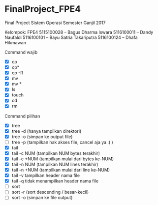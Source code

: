 # FinalProject_FPE4
Final Project Sistem Operasi Semester Ganjil 2017

Kelompok: FPE4
5115100028 		–	Bagus Dharma Iswara
5116100011		–	Dandy Naufaldi
5116100101		–	Bayu Satria Takariputra
5116100124		–	Dhafa Hikmawan

Command wajib
- [x] cp
- [x] cp*
- [x] cp -R
- [x] mv
- [x] mv *
- [x] ls
- [x] touch
- [x] cd
- [x] rm

Command pilihan
- [x] tree
- [x] tree -d (hanya tampilkan direktori)
- [x] tree -o (simpan ke output file)
- [ ] tree -p (tampilkan hak akses file, cancel aja ya :( )
- [x] tail
- [x] tail -c NUM (tampilkan NUM bytes terakhir)
- [x] tail -c +NUM (tampilkan mulai dari bytes ke-NUM)
- [x] tail -n NUM (tampilkan NUM lines terakhir)
- [x] tail -n +NUM (tampilkan mulai dari line ke-NUM)
- [x] tail -v tampilkan header nama file
- [x] tail -q tidak menampilkan header nama file
- [ ] sort
- [ ] sort -r (sort descending / besar-kecil)
- [ ] sort -o (simpan ke file output)
